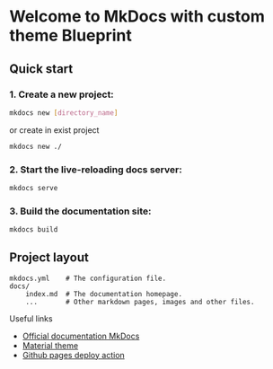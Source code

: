 # Welcome to MkDocs with custom theme Blueprint

## Quick start

### 1. Create a new project:

```bash
mkdocs new [directory_name]
```

or create in exist project

```bash
mkdocs new ./
```

### 2. Start the live-reloading docs server:

```bash
mkdocs serve
```

### 3. Build the documentation site:

```bash
mkdocs build
```

## Project layout

    mkdocs.yml    # The configuration file.
    docs/
        index.md  # The documentation homepage.
        ...       # Other markdown pages, images and other files.

Useful links

- [Official documentation MkDocs](https://www.mkdocs.org)
- [Material theme](https://squidfunk.github.io/mkdocs-material/)
- [Github pages deploy action](https://github.com/JamesIves/github-pages-deploy-action)
